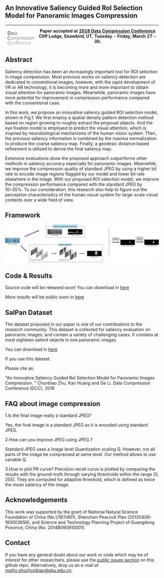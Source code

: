 ## An Innovative Saliency Guided RoI Selection Model for Panoramic Images Compression




|  ![DCC 2018 logo][logo-DCC] | Paper accepted at [2018 Data Compression Conference](http://www.cs.brandeis.edu/~dcc/index.html) Cliff Lodge, Snowbird, UT, Tuesday - Friday, March 27 - 30. |
|:-:|---|

[logo-DCC]: https://github.com/ChunbiaoZhu/DCC-2018/blob/master/logo/DCCbanner_text.png "DCC 2018 logo"




## Abstract

Saliency detection has been an increasingly important tool for ROI selection in image compression. Most previous works on saliency detection are dedicated to conventional images, however, with the rapid development of VR or AR technology, it is becoming more and more important to obtain visual attention for panoramic images. Meanwhile, panoramic images have more potential for improvement in compression performance compared with the conventional case.

In this work, we propose an innovative saliency guided ROI selection model, shown in Fig.1. We first employ a spatial density pattern detection method based on region growing to roughly extract the proposal objects. And the eye fixation model is employed to predict the visual attention, which is inspired by neurobiological mechanisms of the human vision system. Then, the previous saliency information is combined by the maxima normalization to produce the coarse saliency map. Finally, a geodesic distance based refinement is utilized to derive the final saliency map.

Extensive evaluations show the proposed approach outperforms other methods in saliency accuracy especially for panoramic images. Meanwhile, we improve the compression quality of standard JPEG by using a higher bit rate to encode image regions flagged by our model and lower bit rate elsewhere in the image. With our proposed ROI selection model, we improve the compression performance compared with the standard JPEG by 10~35%. To our consideration, this research also help to figure out the perception characteristics of the human visual system for large-scale visual contents over a wide field of view.

 


## Framework
![QFramework saliency detection](https://github.com/ChunbiaoZhu/DCC-2018/blob/master/images/fig1.png)


## Code & Results

Source code will be released soon! You can download in [here](https://github.com/ChunbiaoZhu/DCC-2018/)

More results will be public soon in [here](https://github.com/ChunbiaoZhu/DCC-2018/)

## SalPan Dataset
The dataset proposed in our paper is one of our contributions to the research community. This dataset is collected for saliency evaluation on panoramic images, and contain a variety of challenging cases. It contains at most eighteen salient objects in one panoramic images.

You can download in [here](https://github.com/ChunbiaoZhu/SalPan)

If you use this dataset.

Please cite as:

"An Innovative Saliency Guided RoI Selection Model for Panoramic Images Compression. " Chunbiao Zhu, Kan Huang and Ge Li. Data Compression Conference (DCC), 2018


## FAQ about image compression
1.Is the final image really a standard JPEG?

Yes, the final image is a standard JPEG as it is encoded using standard JPEG.

2.How can you improve JPEG using JPEG ?

Standard JPEG uses a image level Quantization scaling Q. However, not all parts of the image be compressed at same level. Our method allows to use variable Q.

3.How to plot PR curve?
Precision-recall curve is plotted by comparing the results with the ground-truth through varying thresholds within the range [0, 255]. They are computed for adaptive threshold, which is defined as twice the mean saliency of the image.

## Acknowledgements

This work was supported by the grant of National Natural Science Foundation of China (No.U1611461), Shenzhen Peacock Plan (20130408-183003656), and Science and Technology Planning Project of Guangdong Province, China (No. 2014B090910001).


## Contact

If you have any general doubt about our work or code which may be of interest for other researchers, please use the [public issues section](https://github.com/ChunbiaoZhu/DCC-2018/issues) on this github repo. Alternatively, drop us an e-mail at <mailto:zhuchunbiao@pku.edu.cn>.



